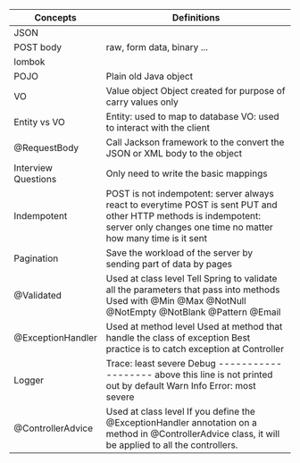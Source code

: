 |Concepts                                           |Definitions                                                                                                                                                                                                                                                              |
|---------------------------------------------------|-------------------------------------------------------------------------------------------------------------------------------------------------------------------------------------------------------------------------------------------------------------------------|
|JSON                                               |                                                                                                                                                                                                                                                                         |
|POST body                                          |raw, form data, binary ...                                                                                                                                                                                                                                               |
|lombok                                             |                                                                                                                                                                                                                                                                         |
|POJO                                               |Plain old Java object                                                                                                                                                                                                                                                    |
|VO                                                 |Value object Object created for purpose of carry values only                                                                                                                                                                                                             |
|Entity vs VO                                       |Entity: used to map to database VO: used to interact with the client                                                                                                                                                                                                     |
|@RequestBody                                       |Call Jackson framework to the convert the JSON or XML body to the object                                                                                                                                                                                                 |
|Interview Questions                                |Only need to write the basic mappings                                                                                                                                                                                                                                    |
|Indempotent                                        |POST is not indempotent: server always react to everytime POST is sent PUT and other HTTP methods is indempotent: server only changes one time no matter how many time is it sent                                                                                        |
|Pagination                                         |Save the workload of the server by sending part of data by pages                                                                                                                                                                                                         |
|@Validated                                         |Used at class level Tell Spring to validate all the parameters that pass into methods Used with @Min @Max @NotNull @NotEmpty @NotBlank @Pattern @Email                                                                                                                   |
|@ExceptionHandler                                  |Used at method level Used at method that handle the class of exception Best practice is to catch exception at Controller                                                                                                                                                 |
|Logger                                             |Trace: least severe Debug ------------------- above this line is not printed out by default Warn Info Error: most severe                                                                                                                                                 |
|@ControllerAdvice                                  |Used at class level If you define the @ExceptionHandler annotation on a method in @ControllerAdvice class, it will be applied to all the controllers.                                                                                                                    |